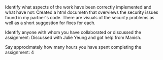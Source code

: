 Identify what aspects of the work have been correctly implemented and what have not:
Created a html documetn that overviews the security issues found in my partner's code. There are 
visuals of the security problems as well as a short suggestion for fixes for each. 

Identify anyone with whom you have collaborated or discussed the assignment:
Discussed with Julie Yeung and got help from Manish. 

Say approximately how many hours you have spent completing the assignment: 4